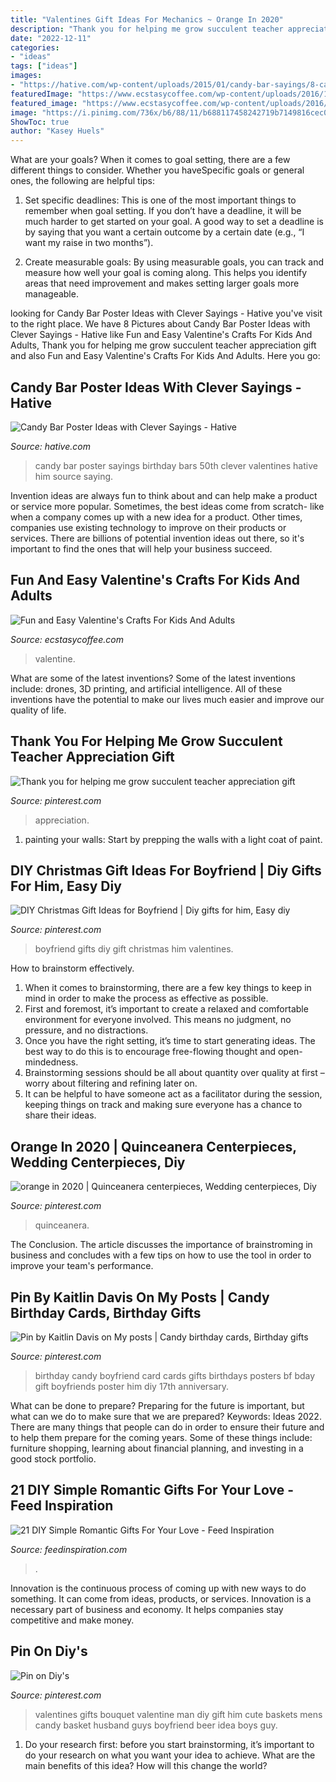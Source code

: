 ```yaml
---
title: "Valentines Gift Ideas For Mechanics ~ Orange In 2020"
description: "Thank you for helping me grow succulent teacher appreciation gift"
date: "2022-12-11"
categories:
- "ideas"
tags: ["ideas"]
images:
- "https://hative.com/wp-content/uploads/2015/01/candy-bar-sayings/8-candy-bar-saying-ideas.jpg"
featuredImage: "https://www.ecstasycoffee.com/wp-content/uploads/2016/12/Turn-a-paper-plate-into-something-beautiful-with-twine-and-a-pair-of-scissors..jpg"
featured_image: "https://www.ecstasycoffee.com/wp-content/uploads/2016/12/Turn-a-paper-plate-into-something-beautiful-with-twine-and-a-pair-of-scissors..jpg"
image: "https://i.pinimg.com/736x/b6/88/11/b688117458242719b7149816cec0a2ab.jpg"
ShowToc: true
author: "Kasey Huels"
---
```



What are your goals?
When it comes to goal setting, there are a few different things to consider. Whether you haveSpecific goals or general ones, the following are helpful tips:
1. Set specific deadlines: This is one of the most important things to remember when goal setting. If you don’t have a deadline, it will be much harder to get started on your goal. A good way to set a deadline is by saying that you want a certain outcome by a certain date (e.g., “I want my raise in two months”).

2. Create measurable goals: By using measurable goals, you can track and measure how well your goal is coming along. This helps you identify areas that need improvement and makes setting larger goals more manageable.

	

		
looking for Candy Bar Poster Ideas with Clever Sayings - Hative you've visit to the right place. We have 8 Pictures about Candy Bar Poster Ideas with Clever Sayings - Hative like Fun and Easy Valentine&#039;s Crafts For Kids And Adults, Thank you for helping me grow succulent teacher appreciation gift and also Fun and Easy Valentine&#039;s Crafts For Kids And Adults. Here you go:
		
    
## Candy Bar Poster Ideas With Clever Sayings - Hative

<img loading=lazy src="https://hative.com/wp-content/uploads/2015/01/candy-bar-sayings/8-candy-bar-saying-ideas.jpg" onerror="this.onerror=null;this.src='https://tse4.mm.bing.net/th?id=OIP.ZCQ7LAyHzLc_TkZApETBdwHaJ4&amp;pid=15.1';" alt="Candy Bar Poster Ideas with Clever Sayings - Hative">

_Source: hative.com_

>candy bar poster sayings birthday bars 50th clever valentines hative him source saying. 

	

Invention ideas are always fun to think about and can help make a product or service more popular. Sometimes, the best ideas come from scratch- like when a company comes up with a new idea for a product. Other times, companies use existing technology to improve on their products or services. There are billions of potential invention ideas out there, so it's important to find the ones that will help your business succeed.

    
## Fun And Easy Valentine&#039;s Crafts For Kids And Adults

<img loading=lazy src="https://www.ecstasycoffee.com/wp-content/uploads/2016/12/Turn-a-paper-plate-into-something-beautiful-with-twine-and-a-pair-of-scissors..jpg" onerror="this.onerror=null;this.src='https://tse1.mm.bing.net/th?id=OIP.XnUhj7WU0VOzJg2mccB4fgHaF6&amp;pid=15.1';" alt="Fun and Easy Valentine&#039;s Crafts For Kids And Adults">

_Source: ecstasycoffee.com_

>valentine. 

	

What are some of the latest inventions?
Some of the latest inventions include: drones, 3D printing, and artificial intelligence. All of these inventions have the potential to make our lives much easier and improve our quality of life.

    
## Thank You For Helping Me Grow Succulent Teacher Appreciation Gift

<img loading=lazy src="https://i.pinimg.com/736x/f6/1c/70/f61c70c3a90baea8f85e117f4bea2ef6.jpg" onerror="this.onerror=null;this.src='https://tse3.mm.bing.net/th?id=OIP.6jao9Q2sORssoutmb-A5cgHaJ3&amp;pid=15.1';" alt="Thank you for helping me grow succulent teacher appreciation gift">

_Source: pinterest.com_

>appreciation. 

	

1. painting your walls: Start by prepping the walls with a light coat of paint.

    
## DIY Christmas Gift Ideas For Boyfriend | Diy Gifts For Him, Easy Diy

<img loading=lazy src="https://i.pinimg.com/736x/b6/88/11/b688117458242719b7149816cec0a2ab.jpg" onerror="this.onerror=null;this.src='https://tse4.mm.bing.net/th?id=OIP.9EPGy9ePhFfkrNDIxHiWbAHaJ4&amp;pid=15.1';" alt="DIY Christmas Gift Ideas for Boyfriend | Diy gifts for him, Easy diy">

_Source: pinterest.com_

>boyfriend gifts diy gift christmas him valentines. 

	

How to brainstorm effectively.
1. When it comes to brainstorming, there are a few key things to keep in mind in order to make the process as effective as possible. 
2. First and foremost, it’s important to create a relaxed and comfortable environment for everyone involved. This means no judgment, no pressure, and no distractions. 
3. Once you have the right setting, it’s time to start generating ideas. The best way to do this is to encourage free-flowing thought and open-mindedness. 
4. Brainstorming sessions should be all about quantity over quality at first – worry about filtering and refining later on. 
5. It can be helpful to have someone act as a facilitator during the session, keeping things on track and making sure everyone has a chance to share their ideas. 

    
## Orange In 2020 | Quinceanera Centerpieces, Wedding Centerpieces, Diy

<img loading=lazy src="https://i.pinimg.com/736x/1b/4b/c5/1b4bc5f4dac2114d183edb46ebdc9103.jpg" onerror="this.onerror=null;this.src='https://tse4.mm.bing.net/th?id=OIP.4D-6j3in8dzmVr0-u6tpgwHaI5&amp;pid=15.1';" alt="orange in 2020 | Quinceanera centerpieces, Wedding centerpieces, Diy">

_Source: pinterest.com_

>quinceanera. 

	

The Conclusion.
The article discusses the importance of brainstroming in business and concludes with a few tips on how to use the tool in order to improve your team's performance.

    
## Pin By Kaitlin Davis On My Posts | Candy Birthday Cards, Birthday Gifts

<img loading=lazy src="https://i.pinimg.com/736x/b5/e9/a2/b5e9a29bfc15b871506cba4b3e03d262--candy-birthday-cards-candy-cards.jpg" onerror="this.onerror=null;this.src='https://tse3.mm.bing.net/th?id=OIP.o9zdfxwBZoBpHbfdnzRnSQHaJ3&amp;pid=15.1';" alt="Pin by Kaitlin Davis on My posts | Candy birthday cards, Birthday gifts">

_Source: pinterest.com_

>birthday candy boyfriend card cards gifts birthdays posters bf bday gift boyfriends poster him diy 17th anniversary. 

	

What can be done to prepare?
Preparing for the future is important, but what can we do to make sure that we are prepared? Keywords: Ideas 2022. There are many things that people can do in order to ensure their future and to help them prepare for the coming years. Some of these things include: furniture shopping, learning about financial planning, and investing in a good stock portfolio.

    
## 21 DIY Simple Romantic Gifts For Your Love - Feed Inspiration

<img loading=lazy src="http://feedinspiration.com/wp-content/uploads/2017/01/Romantic-DIY-Valentines-Gifts-for-Him.jpg" onerror="this.onerror=null;this.src='https://tse1.mm.bing.net/th?id=OIP.FpMsGZH0y3bLbHgENR9HWgHaL8&amp;pid=15.1';" alt="21 DIY Simple Romantic Gifts For Your Love - Feed Inspiration">

_Source: feedinspiration.com_

>. 

	

Innovation is the continuous process of coming up with new ways to do something. It can come from ideas, products, or services. Innovation is a necessary part of business and economy. It helps companies stay competitive and make money.

    
## Pin On Diy&#039;s

<img loading=lazy src="https://i.pinimg.com/736x/38/ef/c7/38efc7e35deb5eed5bb06fcc7c973fa2.jpg" onerror="this.onerror=null;this.src='https://tse4.mm.bing.net/th?id=OIP.wYfFE4x2wwtBqghztDev_gHaJ4&amp;pid=15.1';" alt="Pin on Diy&#039;s">

_Source: pinterest.com_

>valentines gifts bouquet valentine man diy gift him cute baskets mens candy basket husband guys boyfriend beer idea boys guy. 

	

1. Do your research first: before you start brainstorming, it’s important to do your research on what you want your idea to achieve. What are the main benefits of this idea? How will this change the world?

